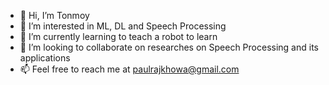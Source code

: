 - 👋 Hi, I’m Tonmoy
- 👀 I’m interested in ML, DL and Speech Processing
- 🌱 I’m currently learning to teach a robot to learn
- 💞️ I’m looking to collaborate on researches on Speech Processing and its applications
- 📫 Feel free to reach me at paulrajkhowa@gmail.com


<!---
paulrajkhowa/paulrajkhowa is a ✨ special ✨ repository because its `README.md` (this file) appears on your GitHub profile.
You can click the Preview link to take a look at your changes.
--->
